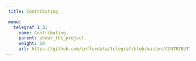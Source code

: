```yaml
---
 title: Contributing

 menu:
   telegraf_1_3:
     name: Contributing
     parent: about_the_project
     weight: 10
     url: https://github.com/influxdata/telegraf/blob/master/CONTRIBUTING.md
---
```

